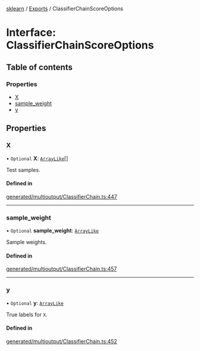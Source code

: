 [sklearn](../readme.md) / [Exports](../modules.md) / ClassifierChainScoreOptions

# Interface: ClassifierChainScoreOptions

## Table of contents

### Properties

- [X](ClassifierChainScoreOptions.md#x)
- [sample\_weight](ClassifierChainScoreOptions.md#sample_weight)
- [y](ClassifierChainScoreOptions.md#y)

## Properties

### X

• `Optional` **X**: [`ArrayLike`](../modules.md#arraylike)[]

Test samples.

#### Defined in

[generated/multioutput/ClassifierChain.ts:447](https://github.com/transitive-bullshit/scikit-learn-ts/blob/367336a/packages/sklearn/src/generated/multioutput/ClassifierChain.ts#L447)

___

### sample\_weight

• `Optional` **sample\_weight**: [`ArrayLike`](../modules.md#arraylike)

Sample weights.

#### Defined in

[generated/multioutput/ClassifierChain.ts:457](https://github.com/transitive-bullshit/scikit-learn-ts/blob/367336a/packages/sklearn/src/generated/multioutput/ClassifierChain.ts#L457)

___

### y

• `Optional` **y**: [`ArrayLike`](../modules.md#arraylike)

True labels for `X`.

#### Defined in

[generated/multioutput/ClassifierChain.ts:452](https://github.com/transitive-bullshit/scikit-learn-ts/blob/367336a/packages/sklearn/src/generated/multioutput/ClassifierChain.ts#L452)
